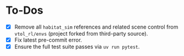 # To-Dos

- [x] Remove all `habitat_sim` references and related scene control from `vtol_rl/envs` (project forked from third-party source).
- [x] Fix latest pre-commit error.
- [x] Ensure the full test suite passes via `uv run pytest`.
